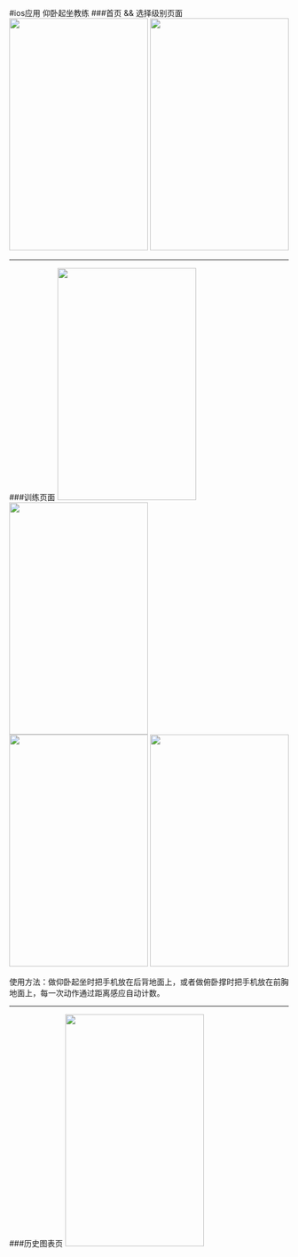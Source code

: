  
#ios应用 仰卧起坐教练
###首页 && 选择级别页面
<img src="http://a4.qpic.cn/psb?/d2b67e7c-e0eb-4b11-baf9-13669a32f53f/B*pk03vmnoWL968M5GAudaCESAAIRl1LUwwNR*6b6ec!/b/dG8AAAAAAAAA&ek=1&kp=1&pt=0&bo=gAJyBO4CNgUDCAY!&sce=0-12-12&rf=viewer_311" width="250px" height="418px"/>
<img src="http://a4.qpic.cn/psb?/d2b67e7c-e0eb-4b11-baf9-13669a32f53f/z5RuN8StsKK8Zoq10PryF*eG6p6XDE8lcB8uZM4AD9A!/b/dGsAAAAAAAAA&ek=1&kp=1&pt=0&bo=gAJyBO4CNgUDCAY!&sce=50-1-1&rf=viewer_311" width="250px" height="418px"/>

<hr>

###训练页面
<img src="http://a2.qpic.cn/psb?/d2b67e7c-e0eb-4b11-baf9-13669a32f53f/7v50z0fv5LY9ayuM4Pdl3eN1j8OfBMgp2NWB2PV2edk!/b/dHUBAAAAAAAA&ek=1&kp=1&pt=0&bo=gAJyBO4CNgUDCAY!&sce=50-1-1&rf=viewer_311" width="250px" height="418px"/>
<img src="http://a3.qpic.cn/psb?/d2b67e7c-e0eb-4b11-baf9-13669a32f53f/BNKjRWrEU2LrSla9nbM0mJqOFLf3epSixXUIpPBaQ7I!/b/dHYBAAAAAAAA&ek=1&kp=1&pt=0&bo=gAJyBO4CNgUDCAY!&sce=50-1-1&rf=viewer_311" width="250px" height="418px"/><br>
<img src="http://a3.qpic.cn/psb?/d2b67e7c-e0eb-4b11-baf9-13669a32f53f/liS1ng0BBxjaIdA2k6x4TgT*Lha1gYPqP2AzZYXhbUE!/b/dHYBAAAAAAAA&ek=1&kp=1&pt=0&bo=gAJyBO4CNgUDCAY!&sce=0-12-12&rf=viewer_311" width="250px" height="418px"/>
<img src="http://a1.qpic.cn/psb?/d2b67e7c-e0eb-4b11-baf9-13669a32f53f/6K96nl7T77yIubBha4WvWDDITC8xDeKeIxCYW1YviEA!/b/dIgBAAAAAAAA&ek=1&kp=1&pt=0&bo=gAJyBO4CNgUDCAY!&sce=0-12-12&rf=viewer_311" width="250px" height="418px"/>
<p>
 使用方法：做仰卧起坐时把手机放在后背地面上，或者做俯卧撑时把手机放在前胸地面上，每一次动作通过距离感应自动计数。
</p>
<hr>

###历史图表页
<img src="http://a3.qpic.cn/psb?/d2b67e7c-e0eb-4b11-baf9-13669a32f53f/KgKDpyqYiSr7DnsLKckeCQCb*nYwUg.nfV8oKmO7Yog!/b/dHYBAAAAAAAA&ek=1&kp=1&pt=0&bo=gAJyBO4CNgUDCAY!&sce=50-1-1&rf=viewer_311" width="250px" height="418px"/>
